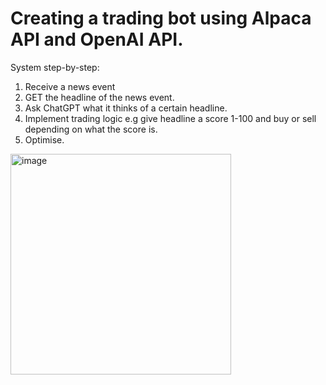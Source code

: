 # Creating a trading bot using Alpaca API and OpenAI API.

System step-by-step:
1. Receive a news event
2. GET the headline of the news event.
3. Ask ChatGPT what it thinks of a certain headline.
4. Implement trading logic e.g give headline a score 1-100 and buy or sell depending on what the score is.
5. Optimise.

<img width="353" alt="image" src="https://github.com/user-attachments/assets/13505bda-024c-4ce0-9089-d86b1f1a7863">
